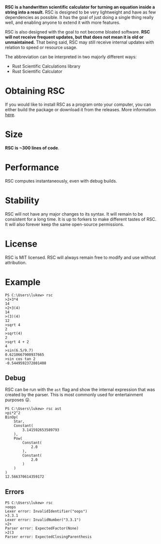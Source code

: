 **RSC is a handwritten scientific calculator for turning an equation inside a string into a result.** RSC is designed to be very lightweight and have as few dependencies as possible. It has the goal of just doing a single thing really well, and enabling anyone to extend it with more features.

RSC is also designed with the goal to not become bloated software. **RSC will not receive frequent updates, but that does not mean it is old or unmaintained.** That being said, RSC may still receive internal updates with relation to speed or resource usage.

The abbreviation can be interpreted in two majorly different ways:
* Rust Scientific Calculations library
* Rust Scientific Calculator

# Obtaining RSC
If you would like to install RSC as a program onto your computer, you can either build the package or download it from the releases. More information [here](https://github.com/asmoaesl/rsc/wiki/Executable).

# Size
**RSC is ~300 lines of code**.

# Performance
RSC computes instantaneously, even with debug builds.

# Stability
RSC will not have any major changes to its syntax. It will remain to be consistent for a long time. It is up to forkers to make different tastes of RSC. It will also forever keep the same open-source permissions.

# License
RSC is MIT licensed. RSC will always remain free to modify and use without attribution.

# Example
```
PS C:\Users\lukew> rsc
>2+3*4
14
>2+3(4)
14
>(3)(4)
12
>sqrt 4
2
>sqrt(4)
2
>sqrt 4 + 2
4
>sin(6.5/9.7)
0.6210667900937665
>sin cos tan 2
-0.5449592372801408
```
## Debug
RSC can be run with the `ast` flag and show the internal expression that was created by the parser. This is most commonly used for entertainment purposes 😛.
```
PS C:\Users\lukew> rsc ast
>pi*2^2
BinOp(
    Star,
    Constant(
        3.141592653589793
    ),
    Pow(
        Constant(
            2.0
        ),
        Constant(
            2.0
        )
    )
)
12.566370614359172
```
## Errors
```
PS C:\Users\lukew> rsc
>oops
Lexer error: InvalidIdentifier("oops")
>3.3.1
Lexer error: InvalidNumber("3.3.1")
>2+
Parser error: ExpectedFactor(None)
>2(3
Parser error: ExpectedClosingParenthesis
```
